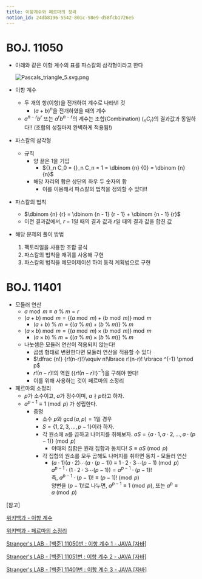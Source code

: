 ```yaml
---
title: 이항계수와 페르마의 정리
notion_id: 24db8196-5542-801c-98e9-d58fcb1726e5
---
```

  
# BOJ. 11050  
  
- 아래와 같은 이항 계수의 표를 파스칼의 삼각형이라고 한다  
  
    ![Pascals_triangle_5.svg.png](https://prod-files-secure.s3.us-west-2.amazonaws.com/ee9cb3f6-9bac-463c-ac07-0442097183e8/67dbf580-7a07-485d-ae36-3de4a6a96e17/Pascals_triangle_5.svg.png?X-Amz-Algorithm=AWS4-HMAC-SHA256&X-Amz-Content-Sha256=UNSIGNED-PAYLOAD&X-Amz-Credential=ASIAZI2LB4663AQCNDJ7%2F20251008%2Fus-west-2%2Fs3%2Faws4_request&X-Amz-Date=20251008T011239Z&X-Amz-Expires=3600&X-Amz-Security-Token=IQoJb3JpZ2luX2VjEBkaCXVzLXdlc3QtMiJGMEQCIDocML%2FX0vsU3Gr1A2WYfRUlC8oBiGhLml9lZq7QwgSMAiBXJvL%2Brhl%2Bj0nrwUdFC7syE3foGw6OmE11mUVjEWFoIyqIBAiy%2F%2F%2F%2F%2F%2F%2F%2F%2F%2F8BEAAaDDYzNzQyMzE4MzgwNSIMN30mTXTPy%2F0aubbWKtwDOyQmKD3FAxGlVr49daZJB3FCtcXFX6PnKswNYh95L5F6WlaZ2m9cS%2B7N1J85JbW%2BTh9NoJYeZR0Uo7t04rgjAIM42g7lsdPLb5LlcFkrCEzScE79r4CxayyvzrNBfTwt6COx7nOF8i%2FVv4xaD%2Fe3ReUM9yCJu0e3LU8wlZSAUH0g5KFY64wKWWq6OKLA6uV%2BKHHcsHd4nYW4bDSZvda1P0I2WlTDhfvGC7oQmHZjPlHSCspnIzqfDsJKLYOqMImOas5ZYXOwAnnf2K5%2F2s1tVHVzkXW02H8pB%2FvbkQFj1iLEUkHEcqXFoyIyznjQefvmyM0EpxhpVbRv7tZxVI1JaApbp3v%2FOSbma3P4gVB%2B%2BtD%2FoSWuF2B8PJzGzReoZekx3Si11YASSehQ9TwbxogH2Loqs0GmCFBNRjfYJWbBHPI400Ewnqlr4cG6ZAUCBuk3%2BNEGOCLehV0254sPyJzaeVce6gqq2wK8gPByd1r2uRNbYPgSDgMJ9kL5M6eG%2B%2BzQ7fAyE2PbAcVyyqtGx16Znz67%2Bc72c3L0O6%2FtdxqkzzT9mmmsOC38x3mkhdmyF6z8mCyL5a9x2sZqBcYSesaCWXkx8M%2BBwak7Yn6dHD4N04rmmCRS9Rb6xwXQgaYwu%2BeWxwY6pgFEdJxFHRuPaPQejwpUcvQcAxv1u6Ynoij7qW7%2BB8tPlnYygw0F3KwZhsNnSuV38MqA4woN8Kxo67tTPoRPEPAt3FyGm4gp9DxEqgiSI1a27DrdOve2PLEkulAOxg1aFDPX0T7ZTJ7e5M2tiFoQx47IVnPBHFOObg6WDOvDqqjCVB1XT%2FekocicLEDuIXyrUd7%2BN9yyenQvOPBIvVqPCbZLiM00ChJl&X-Amz-Signature=0ac55ba2b913f1e40e4423b180bd9b90931081971d7d54cdbaed927aff9166bd&X-Amz-SignedHeaders=host&x-amz-checksum-mode=ENABLED&x-id=GetObject)  
  
- 이항 계수  
    - 두 개의 항(이항)을 전개하여 계수로 나타낸 것  
        - $(a+b)^n$을 전개하였을 때의 계수  
    - $a^{n-r}b^r$ 또는 $a^rb^{n-r}$의 계수는 조합(Combination) (${}_nC_r$)의 결과값과 동일하다!! (조합의 성질마저 완벽하게 적용됨!)  
- 파스칼의 삼각형  
    - 규칙  
        - 양 끝은 1을 기입  
            - ${}_n C_0 = {}_n C_n = 1 = \dbinom {n} {0} = \dbinom {n} {n}$  
        - 해당 자리의 합은 상단의 좌우 두 숫자의 합  
            - 이를 이용해서 파스칼의 법칙을 정의할 수 있다!!  
- 파스칼의 법칙  
    - $\dbinom {n} {r} = \dbinom {n - 1} {r  - 1} + \dbinom {n - 1} {r}$  
    - 이전 결과값에서, $r-1$일 때의 결과 값과 $r$일 때의 결과 값을 합친 값  
- 해당 문제의 풀이 방법  
    1. 팩토리얼을 사용한 조합 공식  
    2. 파스칼의 법칙을 재귀를 사용해 구현  
    3. 파스칼의 법칙을 메모이제이션 하여 동적 계획법으로 구현  
  
# BOJ. 11401  
  
- 모듈러 연산  
    - $a \bmod m \equiv a \ \% \ m = r$  
    - $(a + b) \bmod m = \lbrace (a \bmod m) + (b \bmod m) \rbrace \bmod m$  
        - $(a + b) \ \% \ m = \lbrace (a \ \% \ m) + (b \ \% \ m) \rbrace \ \% \ m$  
    - $(a \times b) \bmod m = \lbrace (a \bmod m) \times (b \bmod m) \rbrace \bmod m$  
        - $(a \times b) \ \% \ m = \lbrace (a \ \% \ m) \times (b \ \% \ m) \rbrace \ \% \ m$  
    - 나눗셈은 모듈러 연산이 적용되지 않는다!  
        - 곱셈 형태로 변환한다면 모듈러 연산을 적용할 수 있다  
        - $\dfrac {n!} {r!(n-r)!}\equiv n!\lbrace r!(n-r)! \rbrace ^{-1} \pmod p$  
        - $r!(n-r)!$의 역원 ($\lbrace r!(n-r)! \rbrace ^ {-1}$)을 구해야 한다!  
        - 이를 위해 사용하는 것이 페르마의 소정리  
- 페르마의 소정리  
    - $p$가 소수이고, $a$가 정수이며,  $a \nmid p$라고 하자.  
    - $a^{p-1} \equiv 1 \pmod p$ 가 성립한다.  
        - 증명  
            - 소수 $p$와 $\gcd(a, p) = 1$일 경우  
            - $S = \lbrace 1,2,3,\dots, p-1 \rbrace$이라 하자.  
            - 각 원소에 a를 곱하고 나머지를 취해보자. $aS = \lbrace a \cdot 1, a \cdot 2, \dots, a \cdot (p-1) \rbrace \pmod p$  
                - 이때의 집합은 원래 집합과 동치다! $S \equiv aS \pmod p$  
            - 각 집합의 원소를 모두 곱해도 나머지를 취하면 동치 - 모듈러 연산  
                - $(a \cdot 1)(a \cdot 2) \cdots(a \cdot (p-1)) \equiv 1 \cdot 2 \cdot 3 \cdots (p-1) \pmod p$   
                $a^{p-1} \cdot (1 \cdot 2 \cdot 3 \cdots (p-1)) = a^{p-1} \cdot (p-1)!$   
                즉, $a^{p-1} \cdot (p-1)! \equiv (p-1)! \pmod p$  
                양변을 $(p-1)!$로 나누면, $a^{p-1} \equiv 1 \pmod p$, 또는 $a^p \equiv a \pmod p$  
  
[참고]  
  
  
[위키백과 - 이항 계수](https://ko.wikipedia.org/wiki/%EC%9D%B4%ED%95%AD_%EA%B3%84%EC%88%98)  
  
  
[위키백과 - 페르마의 소정리](https://ko.wikipedia.org/wiki/%ED%8E%98%EB%A5%B4%EB%A7%88%EC%9D%98_%EC%86%8C%EC%A0%95%EB%A6%AC)  
  
  
[Stranger's LAB - [백준] 11050번 : 이항 계수 1 - JAVA [자바]](https://st-lab.tistory.com/159)  
  
  
[Stranger's LAB - [백준] 11051번 : 이항 계수 2 - JAVA [자바]](https://st-lab.tistory.com/162)  
  
  
[Stranger's LAB - [백준] 11401번 : 이항 계수 3 - JAVA [자바]](https://st-lab.tistory.com/241)  
  
